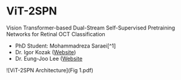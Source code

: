 # ViT-2SPN
Vision Transformer-based Dual-Stream Self-Supervised Pretraining Networks for Retinal OCT Classification

* PhD Student: Mohammadreza Saraei[^1] 
* Dr. Igor Kozak ([Website](https://doctors.bannerhealth.com/provider/igor-kozak/2955460?utm_source=gmb&utm_medium=listing&utm_campaign=doc_onlinescheduling&y_source=1_MTA1NzIwNTgzMy03MTUtbG9jYXRpb24ud2Vic2l0ZQ%3D%3D))
* Dr. Eung-Joo Lee ([Website](https://www.brunel.ac.uk/people/sebelan-danishvar](https://ece.engineering.arizona.edu/faculty-staff/faculty/eung-joo-lee))

![ViT-2SPN Architecture](Fig 1.pdf)
